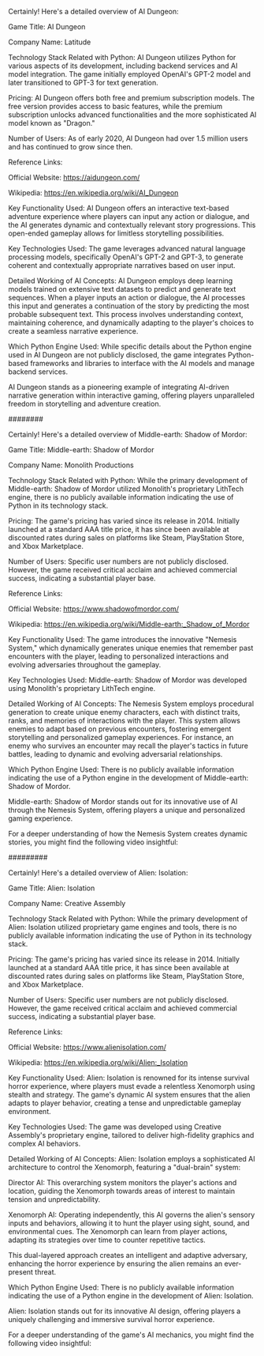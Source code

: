 Certainly! Here's a detailed overview of AI Dungeon:

Game Title: AI Dungeon

Company Name: Latitude

Technology Stack Related with Python: AI Dungeon utilizes Python for various aspects of its development, including backend services and AI model integration. The game initially employed OpenAI's GPT-2 model and later transitioned to GPT-3 for text generation. 

Pricing: AI Dungeon offers both free and premium subscription models. The free version provides access to basic features, while the premium subscription unlocks advanced functionalities and the more sophisticated AI model known as "Dragon." 

Number of Users: As of early 2020, AI Dungeon had over 1.5 million users and has continued to grow since then. 

Reference Links:

Official Website: https://aidungeon.com/

Wikipedia: https://en.wikipedia.org/wiki/AI_Dungeon


Key Functionality Used: AI Dungeon offers an interactive text-based adventure experience where players can input any action or dialogue, and the AI generates dynamic and contextually relevant story progressions. This open-ended gameplay allows for limitless storytelling possibilities. 

Key Technologies Used: The game leverages advanced natural language processing models, specifically OpenAI's GPT-2 and GPT-3, to generate coherent and contextually appropriate narratives based on user input. 

Detailed Working of AI Concepts: AI Dungeon employs deep learning models trained on extensive text datasets to predict and generate text sequences. When a player inputs an action or dialogue, the AI processes this input and generates a continuation of the story by predicting the most probable subsequent text. This process involves understanding context, maintaining coherence, and dynamically adapting to the player's choices to create a seamless narrative experience. 

Which Python Engine Used: While specific details about the Python engine used in AI Dungeon are not publicly disclosed, the game integrates Python-based frameworks and libraries to interface with the AI models and manage backend services.

AI Dungeon stands as a pioneering example of integrating AI-driven narrative generation within interactive gaming, offering players unparalleled freedom in storytelling and adventure creation.

########


Certainly! Here's a detailed overview of Middle-earth: Shadow of Mordor:

Game Title: Middle-earth: Shadow of Mordor

Company Name: Monolith Productions

Technology Stack Related with Python: While the primary development of Middle-earth: Shadow of Mordor utilized Monolith's proprietary LithTech engine, there is no publicly available information indicating the use of Python in its technology stack.

Pricing: The game's pricing has varied since its release in 2014. Initially launched at a standard AAA title price, it has since been available at discounted rates during sales on platforms like Steam, PlayStation Store, and Xbox Marketplace.

Number of Users: Specific user numbers are not publicly disclosed. However, the game received critical acclaim and achieved commercial success, indicating a substantial player base.

Reference Links:

Official Website: https://www.shadowofmordor.com/

Wikipedia: https://en.wikipedia.org/wiki/Middle-earth:_Shadow_of_Mordor


Key Functionality Used: The game introduces the innovative "Nemesis System," which dynamically generates unique enemies that remember past encounters with the player, leading to personalized interactions and evolving adversaries throughout the gameplay.

Key Technologies Used: Middle-earth: Shadow of Mordor was developed using Monolith's proprietary LithTech engine.

Detailed Working of AI Concepts: The Nemesis System employs procedural generation to create unique enemy characters, each with distinct traits, ranks, and memories of interactions with the player. This system allows enemies to adapt based on previous encounters, fostering emergent storytelling and personalized gameplay experiences. For instance, an enemy who survives an encounter may recall the player's tactics in future battles, leading to dynamic and evolving adversarial relationships. 

Which Python Engine Used: There is no publicly available information indicating the use of a Python engine in the development of Middle-earth: Shadow of Mordor.

Middle-earth: Shadow of Mordor stands out for its innovative use of AI through the Nemesis System, offering players a unique and personalized gaming experience.

For a deeper understanding of how the Nemesis System creates dynamic stories, you might find the following video insightful:

#########

Certainly! Here's a detailed overview of Alien: Isolation:

Game Title: Alien: Isolation

Company Name: Creative Assembly

Technology Stack Related with Python: While the primary development of Alien: Isolation utilized proprietary game engines and tools, there is no publicly available information indicating the use of Python in its technology stack.

Pricing: The game's pricing has varied since its release in 2014. Initially launched at a standard AAA title price, it has since been available at discounted rates during sales on platforms like Steam, PlayStation Store, and Xbox Marketplace.

Number of Users: Specific user numbers are not publicly disclosed. However, the game received critical acclaim and achieved commercial success, indicating a substantial player base.

Reference Links:

Official Website: https://www.alienisolation.com/

Wikipedia: https://en.wikipedia.org/wiki/Alien:_Isolation


Key Functionality Used: Alien: Isolation is renowned for its intense survival horror experience, where players must evade a relentless Xenomorph using stealth and strategy. The game's dynamic AI system ensures that the alien adapts to player behavior, creating a tense and unpredictable gameplay environment.

Key Technologies Used: The game was developed using Creative Assembly's proprietary engine, tailored to deliver high-fidelity graphics and complex AI behaviors.

Detailed Working of AI Concepts: Alien: Isolation employs a sophisticated AI architecture to control the Xenomorph, featuring a "dual-brain" system:

Director AI: This overarching system monitors the player's actions and location, guiding the Xenomorph towards areas of interest to maintain tension and unpredictability.

Xenomorph AI: Operating independently, this AI governs the alien's sensory inputs and behaviors, allowing it to hunt the player using sight, sound, and environmental cues. The Xenomorph can learn from player actions, adapting its strategies over time to counter repetitive tactics.


This dual-layered approach creates an intelligent and adaptive adversary, enhancing the horror experience by ensuring the alien remains an ever-present threat. 

Which Python Engine Used: There is no publicly available information indicating the use of a Python engine in the development of Alien: Isolation.

Alien: Isolation stands out for its innovative AI design, offering players a uniquely challenging and immersive survival horror experience.

For a deeper understanding of the game's AI mechanics, you might find the following video insightful:

